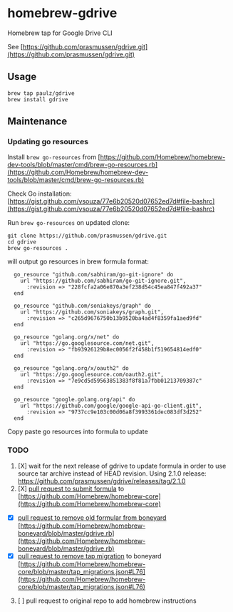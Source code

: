 # homebrew-gdrive
Homebrew tap for Google Drive CLI

See [https://github.com/prasmussen/gdrive.git](https://github.com/prasmussen/gdrive.git)

## Usage
```
brew tap paulz/gdrive
brew install gdrive
```

## Maintenance

### Updating go resources

Install `brew go-resources` from [https://github.com/Homebrew/homebrew-dev-tools/blob/master/cmd/brew-go-resources.rb](https://github.com/Homebrew/homebrew-dev-tools/blob/master/cmd/brew-go-resources.rb)

Check Go installation: [https://gist.github.com/vsouza/77e6b20520d07652ed7d#file-bashrc](https://gist.github.com/vsouza/77e6b20520d07652ed7d#file-bashrc)

Run `brew go-resources` on updated clone:
```
git clone https://github.com/prasmussen/gdrive.git
cd gdrive
brew go-resources .
```
will output go resources in brew formula format:

```
  go_resource "github.com/sabhiram/go-git-ignore" do
    url "https://github.com/sabhiram/go-git-ignore.git",
      :revision => "228fcfa2a06e870a3ef238d54c45ea847f492a37"
  end

  go_resource "github.com/soniakeys/graph" do
    url "https://github.com/soniakeys/graph.git",
      :revision => "c265d9676750b13b9520ba4ad4f8359fa1aed9fd"
  end

  go_resource "golang.org/x/net" do
    url "https://go.googlesource.com/net.git",
      :revision => "fb93926129b8ec0056f2f458b1f519654814edf0"
  end

  go_resource "golang.org/x/oauth2" do
    url "https://go.googlesource.com/oauth2.git",
      :revision => "7e9cd5d59563851383f8f81a7fbb01213709387c"
  end

  go_resource "google.golang.org/api" do
    url "https://github.com/google/google-api-go-client.git",
      :revision => "9737cc9e103c00d06a8f3993361dec083df3d252"
  end
```
Copy paste go resources into formula to update

### TODO
 1. [X] wait for the next release of gdrive to update formula in order to use source tar archive instead of HEAD revision. Using 2.1.0 release: https://github.com/prasmussen/gdrive/releases/tag/2.1.0
 2. [X] [pull request to submit formula](https://github.com/Homebrew/homebrew-core/pull/754) to  [https://github.com/Homebrew/homebrew-core](https://github.com/Homebrew/homebrew-core)
   * [X] [pull request to remove old formular from boneyard](https://github.com/Homebrew/homebrew-boneyard/pull/111) [https://github.com/Homebrew/homebrew-boneyard/blob/master/gdrive.rb](https://github.com/Homebrew/homebrew-boneyard/blob/master/gdrive.rb)
   * [X] [pull request to remove tap migration](https://github.com/Homebrew/homebrew-core/pull/754/commits/1d4931819f4d0cddad1d5875cfdecd0dd3f73763) to boneyard [https://github.com/Homebrew/homebrew-core/blob/master/tap_migrations.json#L76](https://github.com/Homebrew/homebrew-core/blob/master/tap_migrations.json#L76)
 3. [ ] pull request to original repo to add homebrew instructions
